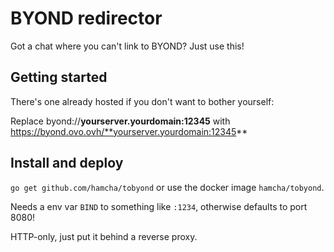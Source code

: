 # BYOND redirector

Got a chat where you can't link to BYOND? Just use this!

## Getting started

There's one already hosted if you don't want to bother yourself:

Replace byond://**yourserver.yourdomain:12345** with https://byond.ovo.ovh/**yourserver.yourdomain:12345**

## Install and deploy

`go get github.com/hamcha/tobyond` or use the docker image `hamcha/tobyond`.

Needs a env var `BIND` to something like `:1234`, otherwise defaults to port 8080!

HTTP-only, just put it behind a reverse proxy.
